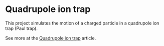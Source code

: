 # Quadrupole ion trap
This project simulates the motion of a charged particle in a quadrupole ion trap (Paul trap).

See more at the [Quadrupole ion trap](https://en.wikipedia.org/wiki/Quadrupole_ion_trap) article.